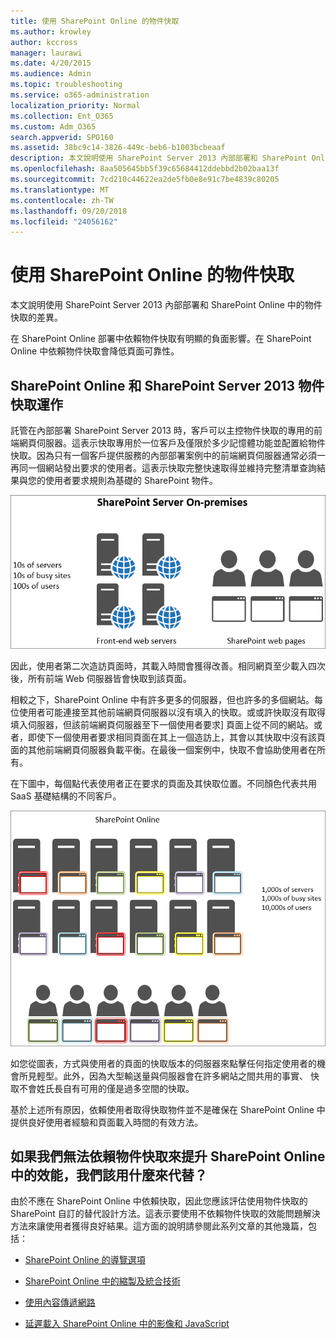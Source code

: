 ```yaml
---
title: 使用 SharePoint Online 的物件快取
ms.author: krowley
author: kccross
manager: laurawi
ms.date: 4/20/2015
ms.audience: Admin
ms.topic: troubleshooting
ms.service: o365-administration
localization_priority: Normal
ms.collection: Ent_O365
ms.custom: Adm_O365
search.appverid: SPO160
ms.assetid: 38bc9c14-3826-449c-beb6-b1003bcbeaaf
description: 本文說明使用 SharePoint Server 2013 內部部署和 SharePoint Online 中的物件快取的差異。
ms.openlocfilehash: 8aa505645bb5f39c65684412ddebbd2b02baa13f
ms.sourcegitcommit: 7cd210c44622ea2de5fb0e8e91c7be4839c80205
ms.translationtype: MT
ms.contentlocale: zh-TW
ms.lasthandoff: 09/20/2018
ms.locfileid: "24056162"
---
```

# <a name="using-the-object-cache-with-sharepoint-online"></a>使用 SharePoint Online 的物件快取

本文說明使用 SharePoint Server 2013 內部部署和 SharePoint Online 中的物件快取的差異。
  
在 SharePoint Online 部署中依賴物件快取有明顯的負面影響。在 SharePoint Online 中依賴物件快取會降低頁面可靠性。 
  
## <a name="how-the-sharepoint-online-and-sharepoint-server-2013-object-cache-works"></a>SharePoint Online 和 SharePoint Server 2013 物件快取運作

託管在內部部署 SharePoint Server 2013 時，客戶可以主控物件快取的專用的前端網頁伺服器。這表示快取專用於一位客戶及僅限於多少記憶體功能並配置給物件快取。因為只有一個客戶提供服務的內部部署案例中的前端網頁伺服器通常必須一再同一個網站發出要求的使用者。這表示快取完整快速取得並維持完整清單查詢結果與您的使用者要求規則為基礎的 SharePoint 物件。
  
![顯示到內部部署前端網頁伺服器的流量和負載](media/a0d38b36-4909-4abb-8d4e-4930814bb3de.png)
  
因此，使用者第二次造訪頁面時，其載入時間會獲得改善。相同網頁至少載入四次後，所有前端 Web 伺服器皆會快取到該頁面。
  
相較之下，SharePoint Online 中有許多更多的伺服器，但也許多的多個網站。每位使用者可能連接至其他前端網頁伺服器以沒有填入的快取。或或許快取沒有取得填入伺服器，但該前端網頁伺服器至下一個使用者要求] 頁面上從不同的網站。或者，即使下一個使用者要求相同頁面在其上一個造訪上，其會以其快取中沒有該頁面的其他前端網頁伺服器負載平衡。在最後一個案例中，快取不會協助使用者在所有。
  
在下圖中，每個點代表使用者正在要求的頁面及其快取位置。不同顏色代表共用 SaaS 基礎結構的不同客戶。
  
![顯示 SharePoint Online 中的物件快取結果](media/25d04011-ef83-4cb7-9e04-a6ed490f63c3.png)
  
如您從圖表，方式與使用者的頁面的快取版本的伺服器來點擊任何指定使用者的機會所見輕型。此外，因為大型輸送量與伺服器會在許多網站之間共用的事實、 快取不會姓氏長自有可用的僅是過多空間的快取。
  
基於上述所有原因，依賴使用者取得快取物件並不是確保在 SharePoint Online 中提供良好使用者經驗和頁面載入時間的有效方法。
  
## <a name="if-we-cant-rely-on-the-object-cache-to-improve-performance-in-sharepoint-online-what-do-we-use-instead"></a>如果我們無法依賴物件快取來提升 SharePoint Online 中的效能，我們該用什麼來代替？

由於不應在 SharePoint Online 中依賴快取，因此您應該評估使用物件快取的 SharePoint 自訂的替代設計方法。這表示要使用不依賴物件快取的效能問題解決方法來讓使用者獲得良好結果。這方面的說明請參閱此系列文章的其他幾篇，包括：
  
- [SharePoint Online 的導覽選項](navigation-options-for-sharepoint-online.md)
    
- [SharePoint Online 中的縮製及統合技術](minification-and-bundling-in-sharepoint-online.md)
    
- [使用內容傳遞網路](using-content-delivery-networks-with-sharepoint-online.md)
    
- [延遲載入 SharePoint Online 中的影像和 JavaScript](delay-loading-images-and-javascript-in-sharepoint-online.md)
    


